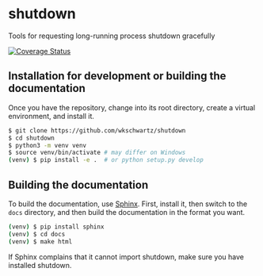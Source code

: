 # shutdown
Tools for requesting long-running process shutdown gracefully

[![Coverage Status](https://coveralls.io/repos/github/wkschwartz/shutdown/badge.svg?branch=master)](https://coveralls.io/github/wkschwartz/shutdown?branch=master)

## Installation for development or building the documentation

Once you have the repository, change into its root directory, create a virtual
environment, and install it.

```bash
$ git clone https://github.com/wkschwartz/shutdown
$ cd shutdown
$ python3 -m venv venv
$ source venv/bin/activate # may differ on Windows
(venv) $ pip install -e .  # or python setup.py develop
```

## Building the documentation

To build the documentation, use [Sphinx](http://www.sphinx-doc.org).
First, install it, then switch to the `docs` directory, and then build the
documentation in the format you want.
```bash
(venv) $ pip install sphinx
(venv) $ cd docs
(venv) $ make html
```
If Sphinx complains that it cannot import shutdown, make sure you have installed
shutdown.
